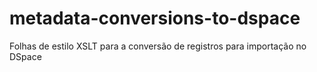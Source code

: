 # metadata-conversions-to-dspace
Folhas de estilo XSLT para a conversão de registros para importação no DSpace
